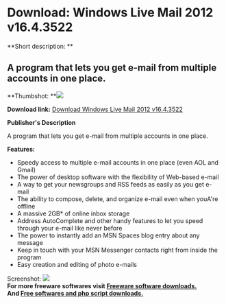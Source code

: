 # Download: Windows Live Mail 2012 v16.4.3522

**Short description: **

## A program that lets you get e-mail from multiple accounts in one place.

  
**Thumbshot: **![](http://www.freewarefiles.com/screenshot/winlivemaildesk_md.gif)   
  
**Download link:** [Download Windows Live Mail 2012 v16.4.3522](http://freesoftwares.boysofts.com/Windows-Live-Mail-Desktop_program_21279.html)  
  

**Publisher's Description**  
  

A program that lets you get e-mail from multiple accounts in one place.

**Features:**

  * Speedy access to multiple e-mail accounts in one place (even AOL and Gmail) 
  * The power of desktop software with the flexibility of Web-based e-mail 
  * A way to get your newsgroups and RSS feeds as easily as you get e-mail 
  * The ability to compose, delete, and organize e-mail even when youA're offline 
  * A massive 2GB* of online inbox storage 
  * Address AutoComplete and other handy features to let you speed through your e-mail like never before 
  * The power to instantly add an MSN Spaces blog entry about any message 
  * Keep in touch with your MSN Messenger contacts right from inside the program 
  * Easy creation and editing of photo e-mails 

  
  
Screenshot: ![](http://www.freewarefiles.com/screenshot/winlivemaildesk.gif)  
**For more freeware softwares visit [Freeware software downloads.](http://freesoftwares.boysofts.com/)**   
**And [Free softwares and php script downloads.](http://www.boysofts.com/)**

